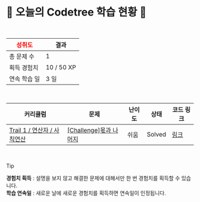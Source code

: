 # 🌲 오늘의 Codetree 학습 현황 🌲

<br />

| <span style="color:red;display:block;text-align:center;"> **성취도**</span> | 결과 |
|---|---|
| 총 문제 수 | 1 |
| 획득 경험치 | 10 / 50 XP |
| 연속 학습 일 | 3 일 |

<br />

|커리큘럼|문제|난이도|상태|코드 링크|
|---|---|---|---|---|
|[Trail 1 / 연산자 / 사칙연산](https://www.codetree.ai/trail-info/novice-low/)|[[Challenge]몫과 나머지](https://www.codetree.ai/trails/complete/curated-cards/challenge-quotient-remainder/)|쉬움|Solved|[링크](https://github.com/kimminsu31415/CodeTree/blob/main/251027/%EB%AA%AB%EA%B3%BC%20%EB%82%98%EB%A8%B8%EC%A7%80/quotient-remainder.cpp)|


<br />

> [!TIP]
> **경험치 획득** : 설명을 보지 않고 해결한 문제에 대해서만 한 번 경험치를 획득할 수 있습니다.  
> **학습 연속일** : 새로운 날에 새로운 경험치를 획득하면 연속일이 인정됩니다.

